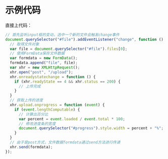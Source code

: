 # 示例代码

直接上代码：

```javascript
// 首先监听input框的变动，选中一个新的文件会触发change事件
document.querySelector("#file").addEventListener("change", function () {
  // 取得文件对象
  var file = document.querySelector("#file").files[0];
  // 使用FormData保存文件数据
  var formdata = new FormData();
  formdata.append("file", file);
  var xhr = new XMLHttpRequest();
  xhr.open("post", "/upload");
  xhr.onreadystatechange = function () {
    if (xhr.readyState == 4 && xhr.status == 200) {
      // 上传完成
    }
  }
  // 获取上传的进度
  xhr.upload.onprogress = function (event) {
    if (event.lengthComputable) {
      // 计算出百分比
      var percent = event.loaded / event.total * 100;
      // 修改进度条的宽度
      document.querySelector("#progress").style.width = percent + "%";
    }
  }
  // 由于是post方式，文件数据formdata通过send方法进行传递
  xhr.send(formdata);
});
```

<div id="gitalk-container"></div>
<link rel="stylesheet" href="https://cdn.jsdelivr.net/npm/gitalk@1/dist/gitalk.css">
<script src="https://cdn.jsdelivr.net/npm/gitalk@1/dist/gitalk.min.js"></script>
<script>
var gitalk = new Gitalk({
    clientID: "c17498a9a9fa6e17b36a",
    clientSecret: "556df0480f8f48e142432f50273ea149cf206c07",
    repo: "https://github.com/cumt-robin/FE-learning",
    owner: "cumt-robin",
    admin: ["cumt-robin"],
    id: decodeURIComponent(location.pathname)
});
gitalk.render("gitalk-container");
</script>